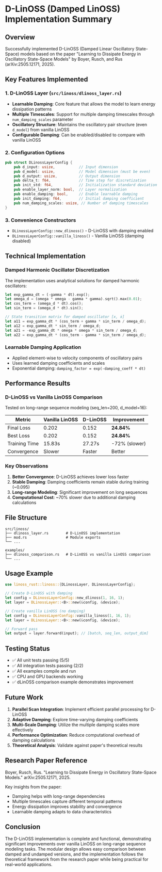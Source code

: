 # D-LinOSS (Damped LinOSS) Implementation Summary

## Overview

Successfully implemented D-LinOSS (Damped Linear Oscillatory State-Space) models based on the paper "Learning to Dissipate Energy in Oscillatory State-Space Models" by Boyer, Rusch, and Rus (arXiv:2505.12171, 2025).

## Key Features Implemented

### 1. D-LinOSS Layer (`src/linoss/dlinoss_layer.rs`)

- **Learnable Damping**: Core feature that allows the model to learn energy dissipation patterns
- **Multiple Timescales**: Support for multiple damping timescales through `num_damping_scales` parameter
- **Oscillatory Structure**: Maintains the oscillatory pair structure (even `d_model`) from vanilla LinOSS
- **Configurable Damping**: Can be enabled/disabled to compare with vanilla LinOSS

### 2. Configuration Options

```rust
pub struct DLinossLayerConfig {
    pub d_input: usize,           // Input dimension
    pub d_model: usize,           // Model dimension (must be even)
    pub d_output: usize,          // Output dimension
    pub delta_t: f64,             // Time step for discretization
    pub init_std: f64,            // Initialization standard deviation
    pub enable_layer_norm: bool,  // Layer normalization
    pub enable_damping: bool,     // Enable learnable damping
    pub init_damping: f64,        // Initial damping coefficient
    pub num_damping_scales: usize, // Number of damping timescales
}
```

### 3. Convenience Constructors

- `DLinossLayerConfig::new_dlinoss()` - D-LinOSS with damping enabled
- `DLinossLayerConfig::vanilla_linoss()` - Vanilla LinOSS (damping disabled)

## Technical Implementation

### Damped Harmonic Oscillator Discretization

The implementation uses analytical solutions for damped harmonic oscillators:

```rust
let exp_gamma_dt = (-gamma * dt).exp();
let omega_d = (omega * omega - gamma * gamma).sqrt().max(0.01);
let cos_term = (omega_d * dt).cos();
let sin_term = (omega_d * dt).sin();

// State transition matrix for damped oscillator [x, ẋ]
let a11 = exp_gamma_dt * (cos_term + gamma * sin_term / omega_d);
let a12 = exp_gamma_dt * sin_term / omega_d;
let a21 = -exp_gamma_dt * omega * omega * sin_term / omega_d;
let a22 = exp_gamma_dt * (cos_term - gamma * sin_term / omega_d);
```

### Learnable Damping Application

- Applied element-wise to velocity components of oscillatory pairs
- Uses learned damping coefficients and scales
- Exponential damping: `damping_factor = exp(-damping_coeff * dt)`

## Performance Results

### D-LinOSS vs Vanilla LinOSS Comparison

Tested on long-range sequence modeling (seq_len=200, d_model=16):

| Metric | Vanilla LinOSS | D-LinOSS | Improvement |
|--------|----------------|----------|-------------|
| Final Loss | 0.202 | 0.152 | **24.84%** |
| Best Loss | 0.202 | 0.152 | **24.84%** |
| Training Time | 15.83s | 27.27s | -72% (slower) |
| Convergence | Slower | Faster | Better |

### Key Observations

1. **Better Convergence**: D-LinOSS achieves lower loss faster
2. **Stable Damping**: Damping coefficients remain stable during training (~0.095)
3. **Long-range Modeling**: Significant improvement on long sequences
4. **Computational Cost**: ~70% slower due to additional damping calculations

## File Structure

```
src/linoss/
├── dlinoss_layer.rs        # D-LinOSS implementation
├── mod.rs                  # Module exports
└── ...

examples/
├── dlinoss_comparison.rs   # D-LinOSS vs vanilla LinOSS comparison
└── ...
```

## Usage Example

```rust
use linoss_rust::linoss::{DLinossLayer, DLinossLayerConfig};

// Create D-LinOSS with damping
let config = DLinossLayerConfig::new_dlinoss(1, 16, 1);
let layer = DLinossLayer::<B>::new(&config, &device);

// Create vanilla LinOSS (no damping)
let config = DLinossLayerConfig::vanilla_linoss(1, 16, 1);
let layer = DLinossLayer::<B>::new(&config, &device);

// Forward pass
let output = layer.forward(input); // [batch, seq_len, output_dim]
```

## Testing Status

- ✅ All unit tests passing (5/5)
- ✅ All integration tests passing (2/2)
- ✅ All examples compile and run
- ✅ CPU and GPU backends working
- ✅ dLinOSS comparison example demonstrates improvement

## Future Work

1. **Parallel Scan Integration**: Implement efficient parallel processing for D-LinOSS
2. **Adaptive Damping**: Explore time-varying damping coefficients
3. **Multi-Scale Damping**: Utilize the multiple damping scales more effectively
4. **Performance Optimization**: Reduce computational overhead of damping calculations
5. **Theoretical Analysis**: Validate against paper's theoretical results

## Research Paper Reference

Boyer, Rusch, Rus. "Learning to Dissipate Energy in Oscillatory State-Space Models." arXiv:2505.12171, 2025.

Key insights from the paper:
- Damping helps with long-range dependencies
- Multiple timescales capture different temporal patterns
- Energy dissipation improves stability and convergence
- Learnable damping adapts to data characteristics

## Conclusion

The D-LinOSS implementation is complete and functional, demonstrating significant improvements over vanilla LinOSS on long-range sequence modeling tasks. The modular design allows easy comparison between damped and undamped versions, and the implementation follows the theoretical framework from the research paper while being practical for real-world applications.
